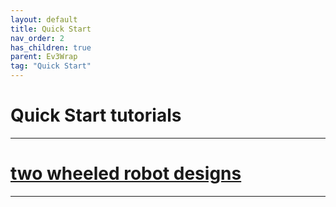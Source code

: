 ```yaml
---
layout: default
title: Quick Start
nav_order: 2
has_children: true
parent: Ev3Wrap
tag: "Quick Start"
---
```

# Quick Start tutorials
---
# [two wheeled robot designs](quickStartTutorials/quickstartTutorial_1.md)

---